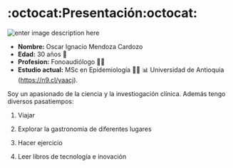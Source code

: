 # :octocat:**Presentación**:octocat:

![enter image description here](https://img2.freepng.es/20180630/kch/kisspng-autocad-dxf-download-hello-world-5b3720b8296648.6132161315303395121696.jpg)

  - **Nombre:** Oscar Ignacio Mendoza Cardozo
  - **Edad:** 30 años 🧑
  - **Profesion:** Fonoaudiólogo  👨‍⚕️
  - **Estudio actual:** MSc en Epidemiología 👨‍🔬 📊 Universidad de Antioquia (https://n9.cl/yaacj).

Soy un apasionado de la ciencia y la investiogación clínica. Además tengo diversos pasatiempos:

  1. Viajar
  
  2. Explorar la gastronomia de diferentes lugares
  3. Hacer ejercicio
  4. Leer libros de tecnología e inovación 















